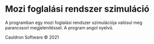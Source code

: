 # Mozi foglalási rendszer szimuláció

A programban egy mozi foglalási rendszer szimulációja valósul meg parancssori megjelenítéssel.
A program angol nyelvű.


Cauldron Software © 2021
